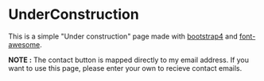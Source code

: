 # UnderConstruction

This is a simple "Under construction" page made with [bootstrap4](https://getbootstrap.com/) and [font-awesome](https://fontawesome.com/).

**NOTE :** The contact button is mapped directly to my email address. If you want to use this page, please enter your own to recieve contact emails.
